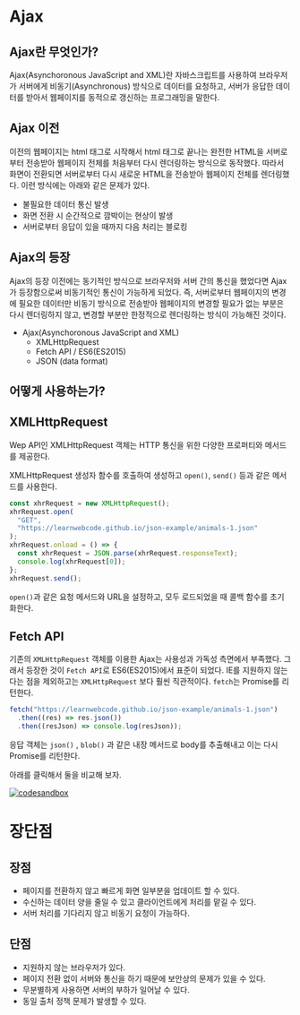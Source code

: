 # Ajax

## Ajax란 무엇인가?

Ajax(Asynchoronous JavaScript and XML)란 자바스크립트를 사용하여 브라우저가 서버에게 비동기(Asynchronous) 방식으로 데이터를 요청하고, 서버가 응답한 데이터를 받아서 웹페이지를 동적으로 갱신하는 프로그래밍을 말한다.

## Ajax 이전

이전의 웹페이지는 html 태그로 시작해서 html 태그로 끝나는 완전한 HTML을 서버로부터 전송받아 웹페이지 전체를 처음부터 다시 렌더링하는 방식으로 동작했다. 따라서 화면이 전환되면 서버로부터 다시 새로운 HTML을 전송받아 웹페이지 전체를 렌더링했다. 이런 방식에는 아래와 같은 문제가 있다.

- 불필요한 데이터 통신 발생
- 화면 전환 시 순간적으로 깜박이는 현상이 발생
- 서버로부터 응답이 있을 때까지 다음 처리는 블로킹

## Ajax의 등장

Ajax의 등장 이전에는 동기적인 방식으로 브라우저와 서버 간의 통신을 했었다면 Ajax가 등장함으로써 비동기적인 통신이 가능하게 되었다. 즉, 서버로부터 웹페이지의 변경에 필요한 데이터만 비동기 방식으로 전송받아 웹페이지의 변경할 필요가 없는 부분은 다시 렌더링하지 않고, 변경할 부분만 한정적으로 렌더링하는 방식이 가능해진 것이다.

- Ajax(Asynchoronous JavaScript and XML)
  - XMLHttpRequest
  - Fetch API / ES6(ES2015)
  - JSON (data format)

## 어떻게 사용하는가?

## XMLHttpRequest

Wep API인 XMLHttpRequest 객체는 HTTP 통신을 위한 다양한 프로퍼티와 메서드를 제공한다.

XMLHttpRequest 생성자 함수를 호출하여 생성하고 `open()`, `send()` 등과 같은 메서드를 사용한다.

```js
const xhrRequest = new XMLHttpRequest();
xhrRequest.open(
  "GET",
  "https://learnwebcode.github.io/json-example/animals-1.json"
);
xhrRequest.onload = () => {
  const xhrRequest = JSON.parse(xhrRequest.responseText);
  console.log(xhrRequest[0]);
};
xhrRequest.send();
```

`open()`과 같은 요청 메서드와 URL을 설정하고, 모두 로드되었을 때 콜백 함수를 초기화한다.

## Fetch API

기존의 `XMLHttpRequest` 객체를 이용한 Ajax는 사용성과 가독성 측면에서 부족했다. 그래서 등장한 것이 `Fetch API`로 ES6(ES2015)에서 표준이 되었다. IE를 지원하지 않는다는 점을 제외하고는 `XMLHttpRequest` 보다 훨씬 직관적이다. `fetch`는 Promise를 리턴한다.

```js
fetch("https://learnwebcode.github.io/json-example/animals-1.json")
  .then((res) => res.json())
  .then((resJson) => console.log(resJson));
```

응답 객체는 `json()` , `blob()` 과 같은 내장 메서드로 body를 추출해내고 이는 다시 Promise를 리턴한다.

아래를 클릭해서 둘을 비교해 보자.

[![codesandbox](https://codesandbox.io/static/img/play-codesandbox.svg)](https://codesandbox.io/s/j97u5)

# 장단점

## 장점

- 페이지를 전환하지 않고 빠르게 화면 일부분을 업데이트 할 수 있다.
- 수신하는 데이터 양을 줄일 수 있고 클라이언트에게 처리를 맡길 수 있다.
- 서버 처리를 기다리지 않고 비동기 요청이 가능하다.

## 단점

- 지원하지 않는 브라우저가 있다.
- 페이지 전환 없이 서버와 통신을 하기 때문에 보안상의 문제가 있을 수 있다.
- 무분별하게 사용하면 서버의 부하가 일어날 수 있다.
- 동일 출처 정책 문제가 발생할 수 있다.
